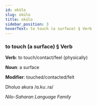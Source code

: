 ```yaml
---
id: okülo
slug: okülo
title: okülo
sidebar_position: 3
hoverText: to touch (a surface) § Verb
---
```


### to touch (a surface) § Verb

**Verb**: to touch/contact/feel (physically)

**Noun**: a surface

**Modifier**: touched/contacted/felt

Dholuo akura /ɑ.kuː.ra/

*Nilo-Saharan Language Family*